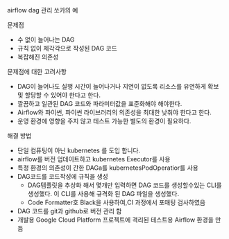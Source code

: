 airflow dag 관리
쏘카의 예

문제점
- 수 없이 늘어나는 DAG
- 규칙 없이 제각각으로 작성된 DAG 코드
- 복잡해진 의존성

문제점에 대한 고려사항
- DAG이 늘어나도 실행 시간이 늘어나거나 지연이 없도록 리소스를 유연하게 확보 및 할당할 수 있어야 한다고 한다.
- 깔끔하고 일관된 DAG 코드와 파라미터값을 표준화해야 해야한다.
- Airflow와 파이썬, 파이썬 라이브러리의 의존성을 최대한 낮춰야 한다고 한다.
- 운영 환경에 영향을 주지 않고 테스트 가능한 별도의 환경이 필요하다.

해결 방법
- 단일 컴퓨팅이 아닌 kubernetes 를 도입 합니다.
- airflow를 버전 업데이트하고 kubernetes Executor를 사용
- 특정 환경의 의존성이 간한 DAGa를 kubernetesPodOperatior를 사용
- DAG코드를 코드작성에 규칙을 생성
    - DAG템플릿을 추상화 해서 몇개만 입력하면 DAG 코드를 생성할수있는 CLI를 생성했다.
      이 CLI를 사용해 규격화 된 DAG 파일을 생성했다.
    - Code Formatter호 Black을 사용하여,CI 과정에서 포매팅 검사하였음
- DAG 코드를 git과 github로 버전 관리 함
- 개발용 Google Cloud Platform 프로젝트에 격리된 테스트용 Airflow 환경을 만듬
